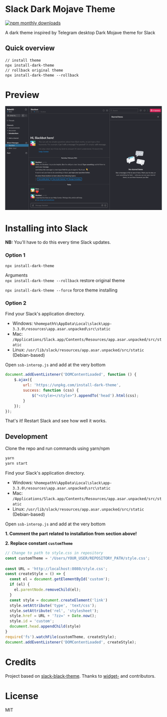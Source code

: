 # Slack Dark Mojave Theme      
[![npm monthly downloads](https://img.shields.io/npm/dm/install-dark-theme.svg)](https://www.npmjs.com/package/install-dark-theme)

A dark theme inspired by Telegram desktop Dark Mojave theme for Slack      

## Quick overview
```shell  
// install theme
npx install-dark-theme
// rollback original theme
npx install-dark-theme --rollback  
```  

# Preview    
![Screenshot](https://raw.githubusercontent.com/elv1n/slack-dark-mojave-theme/master/preview.png)
    
# Installing into Slack      
 **NB:** You'll have to do this every time Slack updates.      
  
### Option 1  
```shell  
npx install-dark-theme  
```  
Arguments  
`npx install-dark-theme --rollback`  restore original theme

`npx install-dark-theme --force` force theme installing 
 
  
### Option 2  
  Find your Slack's application directory.      
      
* Windows: `%homepath%\AppData\Local\slack\app-3.3.0\resources\app.asar.unpacked\src\static`  
* Mac: `/Applications/Slack.app/Contents/Resources/app.asar.unpacked/src/static`  
* Linux: `/usr/lib/slack/resources/app.asar.unpacked/src/static` (Debian-based)      
      
Open `ssb-interop.js` and add at the very bottom     
     
```js      
document.addEventListener('DOMContentLoaded', function () {
    $.ajax({
        url: 'https://unpkg.com/install-dark-theme',
        success: function (css) {
            $("<style></style>").appendTo('head').html(css);
        }
    });
});  
```      
      
That's it! Restart Slack and see how well it works. 


## Development

Clone the repo and run commands using yarn/npm

```bash
yarn
yarn start
```

Find your Slack's application directory.      
      
* Windows: `%homepath%\AppData\Local\slack\app-3.3.0\resources\app.asar.unpacked\src\static`  
* Mac: `/Applications/Slack.app/Contents/Resources/app.asar.unpacked/src/static`  
* Linux: `/usr/lib/slack/resources/app.asar.unpacked/src/static` (Debian-based)      
      
Open `ssb-interop.js` and add at the very bottom    

**1. Comment the part related to installation from section above!**

**2. Replace constant `customTheme`**

```js
// Change to path to style.css in repository
const customTheme = '/Users/YOUR_USER/REPOSITORY_PATH/style.css';

const URL = 'http://localhost:8080/style.css';
const createStyle = () => {
  const el = document.getElementById('custom');
  if (el) {
    el.parentNode.removeChild(el);
  }
  const style = document.createElement('link')
  style.setAttribute('type', 'text/css');
  style.setAttribute('rel', 'stylesheet');
  style.href = URL + '?zz=' + Date.now();
  style.id = 'custom';
  document.head.appendChild(style)
}
require('fs').watchFile(customTheme, createStyle);
document.addEventListener('DOMContentLoaded', createStyle);
```

# Credits    
 Project based on  [slack-black-theme](https://github.com/widget-/slack-black-theme). Thanks to [widget-](https://github.com/widget-) and contributors. 

# License      
 MIT
